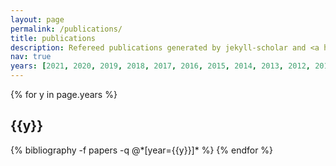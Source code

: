 ```yaml
---
layout: page
permalink: /publications/
title: publications
description: Refereed publications generated by jekyll-scholar and <a href="https://ui.adsabs.harvard.edu/user/libraries/i8xalhGwSJKpbZlp7RmcIg">my ads library</a>.
nav: true
years: [2021, 2020, 2019, 2018, 2017, 2016, 2015, 2014, 2013, 2012, 2011, 2010, 2009, 2007]
---
```


<div class="publications">

{% for y in page.years %}
  <h2 class="year">{{y}}</h2>
  {% bibliography -f papers -q @*[year={{y}}]* %}
{% endfor %}

</div>
